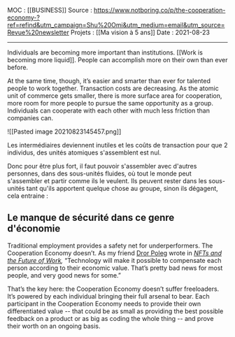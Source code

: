 MOC : [[BUSINESS]]
Source : https://www.notboring.co/p/the-cooperation-economy-?ref=refind&utm_campaign=Shu%20Omi&utm_medium=email&utm_source=Revue%20newsletter
Projets : [[Ma vision à 5 ans]]
Date : 2021-08-23
***

Individuals are becoming more important than institutions. [[Work is becoming more liquid]]. People can accomplish more on their own than ever before. 

At the same time, though, it’s easier and smarter than ever for talented people to work together. Transaction costs are decreasing. As the atomic unit of commerce gets smaller, there is more surface area for cooperation, more room for more people to pursue the same opportunity as a group. Individuals can cooperate with each other with much less friction than companies can.

![[Pasted image 20210823145457.png]]

Les intermédiaires deviennent inutiles et les coûts de transaction pour que 2 individus, des unités atomiques s'assemblent est nul. 

Donc pour être plus fort, il faut pouvoir s'assembler avec d'autres personnes, dans des sous-unités fluides, où tout le monde peut s'assembler et partir comme ils le veulent. Ils peuvent rester dans les sous-unités tant qu'ils apportent quelque chose au groupe, sinon ils dégagent, cela entraine :

## Le manque de sécurité dans ce genre d'économie

Traditional employment provides a safety net for underperformers. The Cooperation Economy doesn’t. As my friend [Dror Poleg](https://twitter.com/drorpoleg) wrote in _[NFTs and the Future of Work](https://www.drorpoleg.com/nfts-and-the-future-of-work/),_ “Technology will make it possible to compensate each person according to their economic value. That’s pretty bad news for most people, and very good news for some.”

That’s the key here: the Cooperation Economy doesn’t suffer freeloaders. It’s powered by each individual bringing their full arsenal to bear. Each participant in the Cooperation Economy needs to provide their own differentiated value -- that could be as small as providing the best possible feedback on a product or as big as coding the whole thing -- and prove their worth on an ongoing basis.